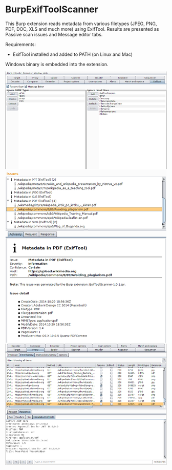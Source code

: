 # BurpExifToolScanner
This Burp extension reads metadata from various filetypes (JPEG, PNG, PDF, DOC, XLS and much more) using ExifTool. Results are presented as Passive scan issues and Message editor tabs.

Requirements:
* ExifTool installed and added to PATH (on Linux and Mac)

Windows binary is embedded into the extension.

![screen 3](https://raw.githubusercontent.com/LogicalTrust/materials/master/burp-exiftoolscanner/3.png)
![screen 1](https://raw.githubusercontent.com/LogicalTrust/materials/master/burp-exiftoolscanner/1.png)
![screen 2](https://raw.githubusercontent.com/LogicalTrust/materials/master/burp-exiftoolscanner/2.png)

